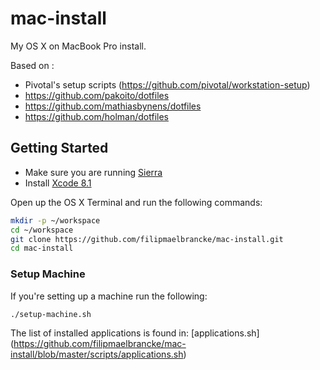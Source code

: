 # mac-install

My OS X on MacBook Pro install.

Based on :  

- Pivotal's setup scripts (https://github.com/pivotal/workstation-setup)  
- https://github.com/pakoito/dotfiles
- https://github.com/mathiasbynens/dotfiles
- https://github.com/holman/dotfiles


## Getting Started

- Make sure you are running [Sierra](http://www.apple.com/macos/sierra/)
- Install [Xcode 8.1](https://itunes.apple.com/us/app/xcode/id497799835?mt=12)


Open up the OS X Terminal and run the following commands:

```sh
mkdir -p ~/workspace
cd ~/workspace
git clone https://github.com/filipmaelbrancke/mac-install.git
cd mac-install
```

### Setup Machine

If you're setting up a machine run the following:

```sh
./setup-machine.sh
```

The list of installed applications is found in: [applications.sh] (https://github.com/filipmaelbrancke/mac-install/blob/master/scripts/applications.sh)
